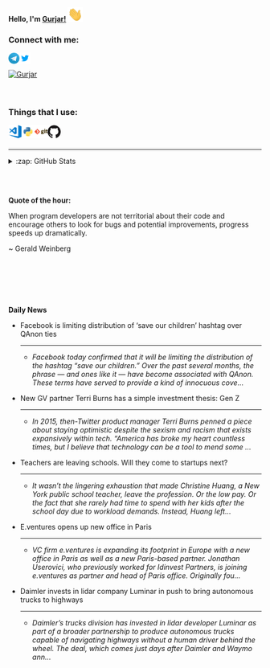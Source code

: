 #### Hello, I'm [Gurjar!](https://GurjarKing.github.io) <img src="https://raw.githubusercontent.com/ABSphreak/ABSphreak/master/gifs/Hi.gif" width="30px"></h2>


### Connect with me:

[<img align="left" alt="Gurjar | Telegram" width="22px" src="https://raw.githubusercontent.com/github/explore/80688e429a7d4ef2fca1e82350fe8e3517d3494d/topics/telegram/telegram.png" />][Telegram]
[<img align="left" alt="Gurjar | Twitter" width="22px" src="https://raw.githubusercontent.com/github/explore/80688e429a7d4ef2fca1e82350fe8e3517d3494d/topics/twitter/twitter.png" />][Twitter]
<br >
<br >
<a href="https://github.com/GurjarKing"><img src="https://komarev.com/ghpvc/?username=GurjarKing" alt="Gurjar" /></a> <br />
<br />
<br />
<!-- <br >

![](https://visitor-badge.glitch.me/badge?page_id=GurjarKing)

<br /> -->

### Things that I use:

[<img align="left" alt="Visual Studio Code" width="26px" src="https://raw.githubusercontent.com/github/explore/80688e429a7d4ef2fca1e82350fe8e3517d3494d/topics/visual-studio-code/visual-studio-code.png" />][VSCode]
[<img align="left" alt="Python" width="26px" src="https://raw.githubusercontent.com/github/explore/80688e429a7d4ef2fca1e82350fe8e3517d3494d/topics/python/python.png" />][Python]
[<img align="left" alt="Git" width="26px" src="https://raw.githubusercontent.com/github/explore/80688e429a7d4ef2fca1e82350fe8e3517d3494d/topics/git/git.png" />][Git]
[<img align="left" alt="GitHub" width="26px" src="https://raw.githubusercontent.com/github/explore/78df643247d429f6cc873026c0622819ad797942/topics/github/github.png" />][Github]

<br />
<br />

---
<details>
  <summary>:zap: GitHub Stats</summary>

<img align="left" alt="Gurjar's Github Stats" src="https://github-readme-stats.vercel.app/api?username=GurjarKing&show_icons=true&hide_border=true&count_private=true&include_all_commit=true&theme=algolia" />

</details>

<!-- ### 🔔 My latest tweet
<a href="https://twitter.com/Gurjar_King43" target="_blank">
	<img src="https://github.com/GurjarKing/GurjarKing/raw/master/tweet.png" width="70%" align="center" alt="Click to view on Twitter" title="My latest tweet, as an image"/>
</a> -->
<br>

<pre>

</pre>

**Quote of the hour:**

When program developers are not territorial about their code and encourage others to look for bugs and potential improvements, progress speeds up dramatically.

~ Gerald Weinberg
<pre>

</pre>
<br>
<pre>


</pre>
<strong>Daily News</strong>
  
  - Facebook is limiting distribution of ‘save our children’ hashtag over QAnon ties
     <hr/>
     
      - *Facebook today confirmed that it will be limiting the distribution of the hashtag “save our children.” Over the past several months, the phrase — and ones like it — have become associated with QAnon. These terms have served to provide a kind of innocuous cove…*
     
  - New GV partner Terri Burns has a simple investment thesis: Gen Z
      <hr/>
      
      - *In 2015, then-Twitter product manager Terri Burns penned a piece about staying optimistic despite the sexism and racism that exists expansively within tech. “America has broke my heart countless times, but I believe that technology can be a tool to mend some …*
      
  - Teachers are leaving schools. Will they come to startups next?
      <hr/>
      
      - *It wasn’t the lingering exhaustion that made Christine Huang, a New York public school teacher, leave the profession. Or the low pay. Or the fact that she rarely had time to spend with her kids after the school day due to workload demands. Instead, Huang left…*
      
  - E.ventures opens up new office in Paris
      <hr/>
      
      - *VC firm e.ventures is expanding its footprint in Europe with a new office in Paris as well as a new Paris-based partner. Jonathan Userovici, who previously worked for Idinvest Partners, is joining e.ventures as partner and head of Paris office. Originally fou…*
       
  - Daimler invests in lidar company Luminar in push to bring autonomous trucks to highways
      <hr/>
       
       - *Daimler’s trucks division has invested in lidar developer Luminar as part of a broader partnership to produce autonomous trucks capable of navigating highways without a human driver behind the wheel. The deal, which comes just days after Daimler and Waymo ann…*
      

<br />

[VSCode]: https://code.visualstudio.com/
[Python]: https://www.python.org/
[Git]: https://git-scm.com/
[Github]: https://github.com/
[Telegram]: https://t.me/Gurjar_King/
[Twitter]: https://twitter.com/Gurjar_King43/
